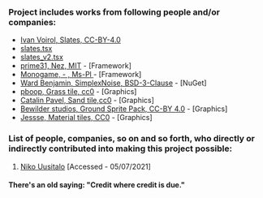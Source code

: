 ### Project includes works from following people and/or companies:

- [Ivan Voirol, Slates, CC-BY-4.0](https://opengameart.org/content/slates-32x32px-orthogonal-tileset-by-ivan-voirol)
- [slates.tsx](main/Content/Map/TileSets/slates.tsx)
- [slates_v2.tsx](main/Content/Map/TileSets/slates_v2.tsx)
- [prime31, Nez, MIT](https://github.com/prime31/Nez) - [Framework]
- [Monogame, - , Ms-Pl ](https://github.com/MonoGame/MonoGame) - [Framework]
- [Ward Benjamin, SimplexNoise, BSD-3-Clause](https://github.com/WardBenjamin/SimplexNoise) - [NuGet]
- [pboop, Grass tile, cc0](https://opengameart.org/content/32x32-grass-tile) - [Graphics]
- [Catalin Pavel, Sand tile,cc0](https://opengameart.org/content/sand-textures-pack-2) - [Graphics]
- [Bewilder studios, Ground Sprite Pack, CC-BY 4.0](https://opengameart.org/content/ground-sprite-pack) - [Graphics]
- [Jessse, Material tiles, CC0](https://opengameart.org/content/material-tiles-32x32) - [Graphics]


### List of people, companies, so on and so forth, who directly or indirectly contributed into making this project possible:

1. [Niko Uusitalo](https://www.nikouusitalo.com/blog/generating-a-procedural-2d-map-in-c-part-3-the-redo/) [Accessed - 05/07/2021]


#### There's an old saying: "Credit where credit is due."
